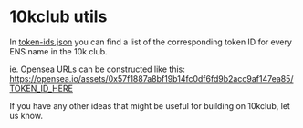 # 10kclub utils

In [token-ids.json](token-ids.json) you can find a list of the corresponding token ID for every ENS name in the 10k club.

ie. Opensea URLs can be constructed like this: https://opensea.io/assets/0x57f1887a8bf19b14fc0df6fd9b2acc9af147ea85/TOKEN_ID_HERE

If you have any other ideas that might be useful for building on 10kclub, let us know.
